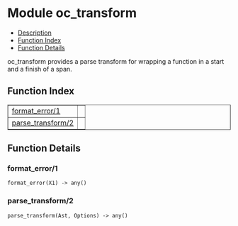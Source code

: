 

# Module oc_transform #
* [Description](#description)
* [Function Index](#index)
* [Function Details](#functions)

oc_transform provides a parse transform for wrapping a function in
a start and a finish of a span.

<a name="index"></a>

## Function Index ##


<table width="100%" border="1" cellspacing="0" cellpadding="2" summary="function index"><tr><td valign="top"><a href="#format_error-1">format_error/1</a></td><td></td></tr><tr><td valign="top"><a href="#parse_transform-2">parse_transform/2</a></td><td></td></tr></table>


<a name="functions"></a>

## Function Details ##

<a name="format_error-1"></a>

### format_error/1 ###

`format_error(X1) -> any()`

<a name="parse_transform-2"></a>

### parse_transform/2 ###

`parse_transform(Ast, Options) -> any()`

